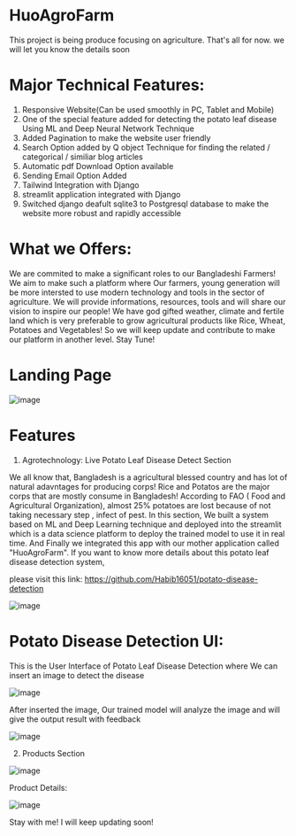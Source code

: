 # HuoAgroFarm
This project is being produce focusing on agriculture. That's all for now. we will let you know the details soon

# Major Technical Features:
1. Responsive Website(Can be used smoothly in PC, Tablet and Mobile)
2. One of the special feature added for detecting the potato leaf disease Using ML and Deep Neural Network Technique
3. Added Pagination to make the website user friendly
4. Search Option added  by Q object Technique for finding the related / categorical / similiar blog articles
5. Automatic pdf Download Option available
6. Sending Email Option Added
7. Tailwind Integration with Django
8. streamlit application integrated with Django
9. Switched django deafult sqlite3 to Postgresql database to make the website more robust and rapidly accessible

# What we Offers:

We are commited to make a significant roles to our Bangladeshi Farmers! We aim to make such a platform where Our farmers, young generation will be more intersted to use modern technology and tools in the sector of agriculture. We will provide informations, resources, tools and will share our vision to inspire our people! We have god gifted weather, climate  and fertile land which is very preferable to grow agricultural products like Rice, Wheat, Potatoes and Vegetables! So we will keep update and contribute to make our platform in another level. Stay Tune!

# Landing Page

![image](https://github.com/Habib16051/HuoAgroFarm/assets/39822204/e56a3c26-6df8-46f0-a367-5bc2541e1049)



# Features

1. Agrotechnology: Live Potato Leaf Disease Detect Section

We all know that, Bangladesh is a agricultural blessed country and has lot of natural adavntages for producing corps! Rice and Potatos are the major corps that are mostly consume in Bangladesh! According to FAO ( Food and Agricultural Organization), almost 25% potatoes are lost because of not taking necessary step , infect of pest. In this section, We built a system based on ML and Deep Learning technique and deployed into the streamlit which is a data science platform to deploy the trained model to use it in real time. And Finally we integrated this app with our mother application called "HuoAgroFarm". If you want to know more details about this potato leaf disease detection system,      

please visit this link: https://github.com/Habib16051/potato-disease-detection

![image](https://github.com/Habib16051/HuoAgroFarm/assets/39822204/f9edfa8d-13b0-4ddd-b0af-8254fa5fd661)

# Potato Disease Detection UI: 
This is the User Interface of Potato Leaf Disease Detection where We can insert an image to detect the disease 

![image](https://github.com/Habib16051/HuoAgroFarm/assets/39822204/3b4a2678-ab4a-4b8f-8705-10884333b117)

After inserted the image, Our trained model will analyze the image and will give the output result with feedback

![image](https://github.com/Habib16051/HuoAgroFarm/assets/39822204/f9756704-d9b2-468a-952d-fc4d0977b9e8)

2. Products Section

![image](https://github.com/Habib16051/HuoAgroFarm/assets/39822204/d8122820-ac78-4eb2-82ea-8580848d3738)

Product Details:

![image](https://github.com/Habib16051/HuoAgroFarm/assets/39822204/6bbc89a2-2950-40e7-9b20-f75c24a17b36)

Stay with me! I will keep updating soon!







